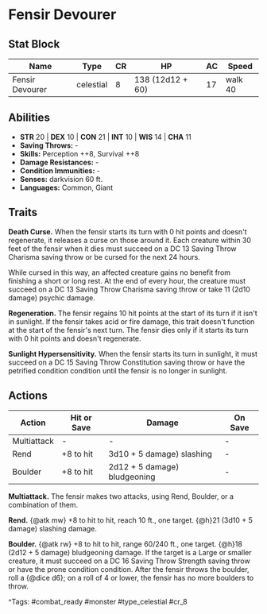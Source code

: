 # Fensir Devourer

## Stat Block

| Name | Type | CR | HP | AC | Speed |
|------|------|----|----|----|-------|
| Fensir Devourer | celestial | 8 | 138 (12d12 + 60) | 17 | walk 40 |

## Abilities

- **STR** 20 | **DEX** 10 | **CON** 21 | **INT** 10 | **WIS** 14 | **CHA** 11
- **Saving Throws:** -  
- **Skills:** Perception ++8, Survival ++8  
- **Damage Resistances:** -  
- **Condition Immunities:** -  
- **Senses:** darkvision 60 ft.  
- **Languages:** Common, Giant

## Traits

**Death Curse.** When the fensir starts its turn with 0 hit points and doesn't regenerate, it releases a curse on those around it. Each creature within 30 feet of the fensir when it dies must succeed on a DC 13 Saving Throw Charisma saving throw or be cursed for the next 24 hours.

While cursed in this way, an affected creature gains no benefit from finishing a short or long rest. At the end of every hour, the creature must succeed on a DC 13 Saving Throw Charisma saving throw or take 11 (2d10 damage) psychic damage.

**Regeneration.** The fensir regains 10 hit points at the start of its turn if it isn't in sunlight. If the fensir takes acid or fire damage, this trait doesn't function at the start of the fensir's next turn. The fensir dies only if it starts its turn with 0 hit points and doesn't regenerate.

**Sunlight Hypersensitivity.** When the fensir starts its turn in sunlight, it must succeed on a DC 15 Saving Throw Constitution saving throw or have the petrified condition condition until the fensir is no longer in sunlight.


## Actions

| Action | Hit or Save | Damage | On Save |
|--------|--------------|--------|----------|
| Multiattack | - | - | - |
| Rend | +8 to hit | 3d10 + 5 damage) slashing | - |
| Boulder | +8 to hit | 2d12 + 5 damage) bludgeoning | - |

**Multiattack.** The fensir makes two attacks, using Rend, Boulder, or a combination of them.

**Rend.** {@atk mw} +8 to hit to hit, reach 10 ft., one target. {@h}21 (3d10 + 5 damage) slashing damage.

**Boulder.** {@atk rw} +8 to hit to hit, range 60/240 ft., one target. {@h}18 (2d12 + 5 damage) bludgeoning damage. If the target is a Large or smaller creature, it must succeed on a DC 16 Saving Throw Strength saving throw or have the prone condition condition. After the fensir throws the boulder, roll a {@dice d6}; on a roll of 4 or lower, the fensir has no more boulders to throw.


^Tags: #combat_ready #monster #type_celestial #cr_8